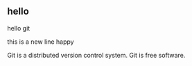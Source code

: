 ## hello

hello git

this is a new line happy

Git is a distributed version control system.
Git is free software.